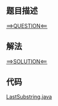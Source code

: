 ## 题目描述

[==>QUESTION<==](https://leetcode.cn/problems/last-substring-in-lexicographical-order/description/)

## 解法

[==>SOLUTION<==](https://leetcode.cn/problems/last-substring-in-lexicographical-order/solutions/2242767/javapython3shuang-zhi-zhen-bi-jiao-tu-ji-pvb6/)

## 代码

[LastSubstring.java](https://github.com/Marshal7cc/leetcode-java/blob/master/src/slidewindow/LastSubstring.java)

